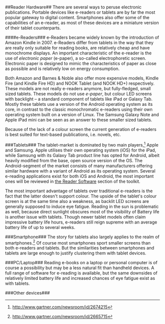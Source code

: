 ##Reader Hardware##
There are several ways to peruse electronic publications. Portable devices like e-readers or tablets are by far the most popular gateway to digital content. Smartphones also offer some of the capabilities of an e-reader, as most of these devices are a miniature version of their tablet counterparts.


####e-Readers###
e-Readers became widely known by the introduction of Amazon Kindle in 2007. e-Readers differ from tablets in the way that they are really only suitable for reading books, are relatively cheap and have monochrome displays. An important characteristic of the e-reader is the use of *electronic paper* (e-paper), a so-called electrophoretic screen. Electronic paper is designed to mimic the characteristics of paper as close as possible and is relatively low on energy consumption.

Both Amazon and Barnes & Noble also offer more expensive models, Kindle Fire (and Kindle Fire HD) and NOOK Tablet (and NOOK HD+) respectively. These models are not really e-readers anymore, but fully-fledged, small sized tablets. These models do not use *e-paper*, but colour LED screens with backlight – a standard component of tablets like iPad or Galaxy Tab. Mostly these tablets use a version of the Android operating system as its core, in contrast to the classic monochromatic e-readers using their own operating system built on a version of Linux. The Samsung Galaxy Note and Apple iPad mini can be seen as an answer to these smaller sized tablets.

Because of the lack of a colour screen the current generation of e-readers is best suited for text-based publications, i.e. novels, etc. 


###Tablets###
The tablet-market is dominated by two main players,[^sales-figures-tablet] Apple and Samsung. Apple utilises their own operating system (iOS) for the iPad, while Samsung with its Galaxy Tab product line has opted for Android, albeit heavily modified from the base, open source version of the OS. The Android-segment of the market consists of many manufacturers offering similar hardware with a variant of Android as its operating system. Several e-reading applications exist for both iOS and Android, the most important ones will be reviewed in [the Reader Software](reader-software.html) section of the toolkit.

The most important advantage of tablets over traditional e-readers is the fact that the latter doesn't support colour. The upside of the tablet's colour screen is at the same time also a weakness, as backlit LED screens are generally supposed to induce eye fatigue. Reading in the sun is problematic as well, because direct sunlight obscures most of the visibility of <!-- is there something missing here? e.g ""the screen" or full stop? --> Battery life is another issue with tablets. Though newer tablet models often claim impressive battery life hours, e-readers still reign supreme with an average battery life of up to several weeks.

###Smartphone###
The story for tablets also largely applies to the realm of smartphones.[^sales-figures-phone] Of course most smartphones sport smaller screens than both e-readers and tablets. But the similarities between smartphones and tablets are large enough to justify clustering them with tablet devices. 

###PC/Laptop###
Reading e-books on a laptop or personal computer is of course a possibility but may be a less natural fit than handheld devices. A full range of software for e-reading is available, but the same downsides of relatively limited battery life and increased chances of eye fatigue exist as with tablets.

###Other devices###
<!-- What other devices? -->

[^sales-figures-tablet]: http://www.gartner.com/newsroom/id/2674215
[^sales-figures-phone]: http://www.gartner.com/newsroom/id/2665715
